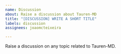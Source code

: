 ```yaml
---
name: Discussion
about: Raise a discussion about Tauren-MD
title: "[DISCUSSION] WRITE A SHORT TITLE"
labels: discussion
assignees: joaomcteixeira

---
```


Raise a discussion on any topic related to Tauren-MD.
